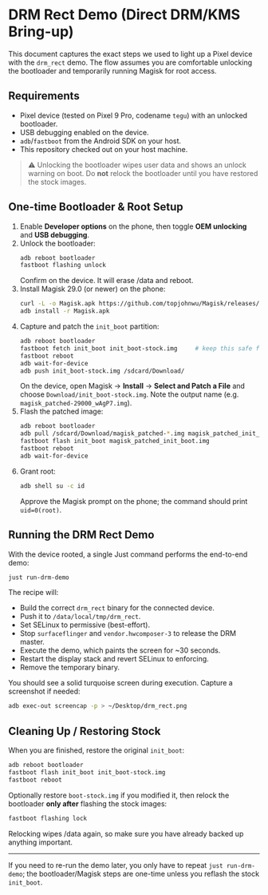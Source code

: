 # DRM Rect Demo (Direct DRM/KMS Bring-up)

This document captures the exact steps we used to light up a Pixel device with the `drm_rect` demo. The flow assumes you are comfortable unlocking the bootloader and temporarily running Magisk for root access.

## Requirements
- Pixel device (tested on Pixel 9 Pro, codename `tegu`) with an unlocked bootloader.
- USB debugging enabled on the device.
- `adb`/`fastboot` from the Android SDK on your host.
- This repository checked out on your host machine.

> ⚠️ Unlocking the bootloader wipes user data and shows an unlock warning on boot. Do **not** relock the bootloader until you have restored the stock images.

## One-time Bootloader & Root Setup
1. Enable **Developer options** on the phone, then toggle **OEM unlocking** and **USB debugging**.
2. Unlock the bootloader:
   ```sh
   adb reboot bootloader
   fastboot flashing unlock
   ```
   Confirm on the device. It will erase /data and reboot.
3. Install Magisk 29.0 (or newer) on the phone:
   ```sh
   curl -L -o Magisk.apk https://github.com/topjohnwu/Magisk/releases/download/v29.0/Magisk-v29.0.apk
   adb install -r Magisk.apk
   ```
4. Capture and patch the `init_boot` partition:
   ```sh
   adb reboot bootloader
   fastboot fetch init_boot init_boot-stock.img     # keep this safe for rollback
   fastboot reboot
   adb wait-for-device
   adb push init_boot-stock.img /sdcard/Download/
   ```
   On the device, open Magisk → **Install** → **Select and Patch a File** and choose `Download/init_boot-stock.img`. Note the output name (e.g. `magisk_patched-29000_wAgP7.img`).
5. Flash the patched image:
   ```sh
   adb reboot bootloader
   adb pull /sdcard/Download/magisk_patched-*.img magisk_patched_init_boot.img
   fastboot flash init_boot magisk_patched_init_boot.img
   fastboot reboot
   adb wait-for-device
   ```
6. Grant root:
   ```sh
   adb shell su -c id
   ```
   Approve the Magisk prompt on the phone; the command should print `uid=0(root)`.

## Running the DRM Rect Demo
With the device rooted, a single Just command performs the end-to-end demo:
```sh
just run-drm-demo
```
The recipe will:
- Build the correct `drm_rect` binary for the connected device.
- Push it to `/data/local/tmp/drm_rect`.
- Set SELinux to permissive (best-effort).
- Stop `surfaceflinger` and `vendor.hwcomposer-3` to release the DRM master.
- Execute the demo, which paints the screen for ~30 seconds.
- Restart the display stack and revert SELinux to enforcing.
- Remove the temporary binary.

You should see a solid turquoise screen during execution. Capture a screenshot if needed:
```sh
adb exec-out screencap -p > ~/Desktop/drm_rect.png
```

## Cleaning Up / Restoring Stock
When you are finished, restore the original `init_boot`:
```sh
adb reboot bootloader
fastboot flash init_boot init_boot-stock.img
fastboot reboot
```
Optionally restore `boot-stock.img` if you modified it, then relock the bootloader **only after** flashing the stock images:
```sh
fastboot flashing lock
```
Relocking wipes /data again, so make sure you have already backed up anything important.

---

If you need to re-run the demo later, you only have to repeat `just run-drm-demo`; the bootloader/Magisk steps are one-time unless you reflash the stock `init_boot`.
